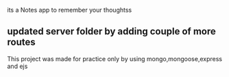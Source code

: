 <!-- title -->
its a Notes app to remember your thoughtss

<h2>updated server folder
by adding couple of more routes</h2>

This project was made for practice only by using mongo,mongoose,express and ejs


